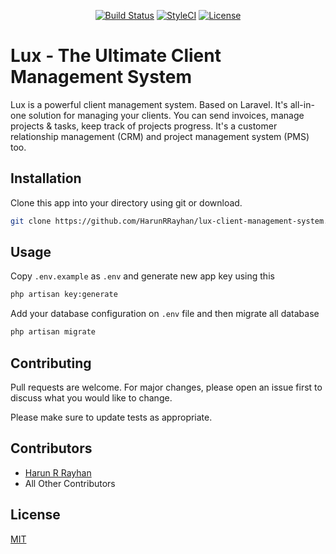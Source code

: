 <p align="center">
<a href="https://github.com/HarunRRayhan/lux-client-management-system"><img src="https://github.com/HarunRRayhan/lux-client-management-system/workflows/Build/badge.svg" alt="Build Status"></a>
<a href="https://github.styleci.io/repos/294004828?branch=master"><img src="https://github.styleci.io/repos/294004828/shield?branch=master" alt="StyleCI"></a>
<a href="https://github.com/HarunRRayhan/lux-client-management-system"><img src="https://poser.pugx.org/laravel/framework/license.svg" alt="License"></a>
</p>

# Lux - The Ultimate Client Management System

Lux is a powerful client management system. Based on Laravel. It's all-in-one solution for managing your clients. You can send invoices, manage projects & tasks, keep track of projects progress. It's a customer relationship management (CRM) and project management system (PMS) too.

## Installation

Clone this app into your directory using git or download. 

```bash
git clone https://github.com/HarunRRayhan/lux-client-management-system.git
```

## Usage
Copy `.env.example` as `.env` and generate new app key using this
```bash
php artisan key:generate
```

Add your database configuration on `.env` file and then migrate all database
```bash
php artisan migrate
```

## Contributing
Pull requests are welcome. For major changes, please open an issue first to discuss what you would like to change.

Please make sure to update tests as appropriate.

## Contributors
- [Harun R Rayhan](https://github.com/HarunRRayhan)
- All Other Contributors

## License
[MIT](./LICENSE.md)

